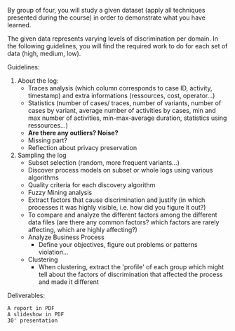 By group of four, you will study a given dataset (apply all techniques presented during the course) in order to demonstrate what you have learned.

The given data represents varying levels of discrimination per domain. In the following guidelines, you will find the required work to do for each set of data (high, medium, low).

Guidelines:

1. About the log:
    - Traces analysis (which column corresponds to case ID, activity, timestamp) and extra informations (ressources, cost, operator...)
    - Statistics (number of cases/ traces, number of variants, number of cases by variant, average number of activities by cases, min and max number of activities, min-max-average duration, statistics using ressources...)
    - **Are there any outliers? Noise?**
    - Missing part?
    - Reflection about privacy preservation
2. Sampling the log
    - Subset selection (random, more frequent variants...)
    - Discover process models on subset or whole logs using various algorithms
    - Quality criteria for each discovery algorithm
    - Fuzzy Mining analysis
    - Extract factors that cause discrimination and justify (in which processes it was highly visible, i.e. how did you figure it out?)
    - To compare and analyze the different factors among the different data files (are there any common factors? which factors are rarely affecting, which are highly affecting?) 
    - Analyze Business Process
        - Define your objectives, figure out problems or patterns violation...
    - Clustering
        - When clustering, extract the 'profile' of each group which might tell about the factors of discrimination that affected the process and made it different

Deliverables:

    A report in PDF
    A slideshow in PDF
    30' presentation